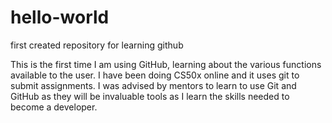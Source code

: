 # hello-world
first created repository for learning github

This is the first time I am using GitHub, learning about the various functions available to the user. I have been doing CS50x online and it uses git to submit assignments. I was advised by mentors to learn to use Git and GitHub as they will be invaluable tools as I learn the skills needed to become a developer.
